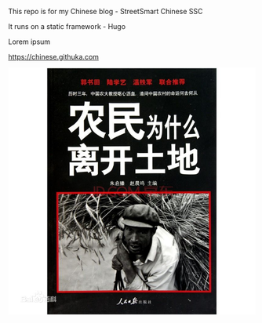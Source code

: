 This repo is for my Chinese blog - StreetSmart Chinese SSC

It runs on a static framework  - Hugo

<p align="justify">
  Lorem ipsum
</p>

https://chinese.githuka.com

![image](/static/img/nong_min_cover.jpg)
